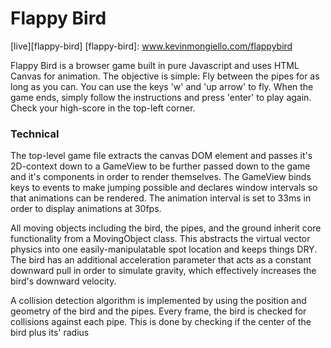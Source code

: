 # Flappy Bird

[live][flappy-bird]
[flappy-bird]: www.kevinmongiello.com/flappybird

Flappy Bird is a browser game built in pure Javascript and uses HTML Canvas for animation.  The objective is simple: Fly between the pipes for as long as you can.  You can use the keys 'w' and 'up arrow' to fly.  When the game ends, simply follow the instructions and press 'enter' to play again.  Check your high-score in the top-left corner.

### Technical

The top-level game file extracts the canvas DOM element and passes it's 2D-context down to a GameView to be further passed down to the game and it's components in order to render themselves.  The GameView binds keys to events to make jumping possible and declares window intervals so that animations can be rendered.  The animation interval is set to 33ms in order to display animations at 30fps.  

All moving objects including the bird, the pipes, and the ground inherit core functionality from a MovingObject class.  This abstracts the virtual vector physics into one easily-manipulatable spot location and keeps things DRY. The bird has an additional acceleration parameter that acts as a constant downward pull in order to simulate gravity, which effectively increases the bird's downward velocity.

A collision detection algorithm is implemented by using the position and geometry of the bird and the pipes.  Every frame, the bird is checked for collisions against each pipe.  This is done by checking if the center of the bird plus its' radius

